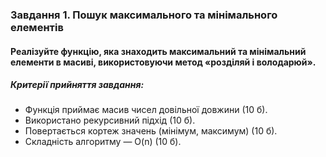 ### Завдання 1. Пошук максимального та мінімального елементів

#### Реалізуйте функцію, яка знаходить максимальний та мінімальний елементи в масиві, використовуючи метод «розділяй і володарюй».

##### Критерії прийняття завдання:

- Функція приймає масив чисел довільної довжини (10 б).
- Використано рекурсивний підхід (10 б).
- Повертається кортеж значень (мінімум, максимум) (10 б).
- Складність алгоритму — O(n) (10 б).

